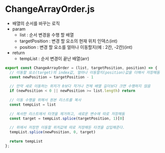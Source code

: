 # ChangeArrayOrder.js
- 배열의 순서를 바꾸는 로직
- param
  - list : 순서 변경을 수행 할 배열
  - targetPosition : 변경 할 요소의 현재 위치 인덱스(int)
  - position : 변경 할 요소를 얼마나 이동할지(예 : 2칸, -2칸)(int)
- return
  - tempList : 순서 변경이 끝난 배열(arr)
```js
export const ChangeArrayOrder = (list, targetPosition, position) => {
  // 이동할 요소(target)의 index값, 얼마나 이동할지(position)값을 더해서 저장해둠
  const newPosition = targetPosition - 1
  
  // 만약 새로 이동하는 위치가 0보다 작거나 전체 배열 길이보다 크면 수행하지 않음
  if (newPosition < 0 || newPosition >= list.length) return
  
  // 이동 수행을 위해서 원본 리스트를 복사
  const tempList = list
  
  // 복사한 리스트에서 타겟을 제거하고, 새로운 변수에 따로 저장해둠
  const target = tempList.splice(targetPosition, 1)[0]
  
  // 위에서 저장한 이동할 위치값에 따로 저장해둔 타겟을 삽입해준다.
  tempList.splice(newPosition, 0, target)
  
  return tempList
};

```
